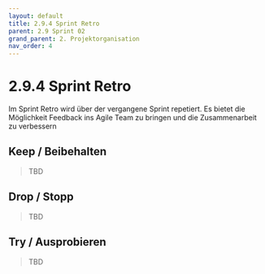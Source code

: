```yaml
---
layout: default
title: 2.9.4 Sprint Retro
parent: 2.9 Sprint 02
grand_parent: 2. Projektorganisation
nav_order: 4
---
```


# 2.9.4 Sprint Retro

Im Sprint Retro wird über der vergangene Sprint repetiert. Es bietet die Möglichkeit Feedback ins Agile Team zu bringen und die Zusammenarbeit zu verbessern

## Keep / Beibehalten

> TBD

## Drop / Stopp

> TBD

## Try / Ausprobieren

> TBD
